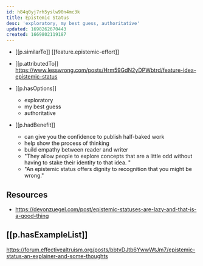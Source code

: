 ```yaml
---
id: h84q0yj7rh5yslw90n4mc3k
title: Epistemic Status
desc: 'exploratory, my best guess, authoritative'
updated: 1698262670443
created: 1669802119187
---
```


- [[p.similarTo]] [[feature.epistemic-effort]]
- [[p.attributedTo]] https://www.lesswrong.com/posts/Hrm59GdN2yDPWbtrd/feature-idea-epistemic-status
- [[p.hasOptions]]
  - exploratory
  - my best guess
  - authoritative

- [[p.hadBenefit]]
  - can give you the confidence to publish half-baked work
  - help show the process of thinking
  - build empathy between reader and writer
  - "They allow people to explore concepts that are a little odd without having to stake their identity to that idea. "
  - "An epistemic status offers dignity to recognition that you might be wrong."

## Resources 

- https://devonzuegel.com/post/epistemic-statuses-are-lazy-and-that-is-a-good-thing


## [[p.hasExampleList]]

https://forum.effectivealtruism.org/posts/bbtvDJtb6YwwWtJm7/epistemic-status-an-explainer-and-some-thoughts